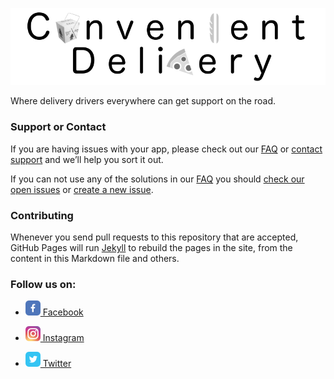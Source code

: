 ![Welcome to Convenient Delivery](images/convenient_delivery_github_banner.png)

Where delivery drivers everywhere can get support on the road.

### Support or Contact

If you are having issues with your app, please check out our [FAQ](FAQ.md) or [contact support](operators.dba[at]gmail.com) and we’ll help you sort it out.

If you can not use any of the solutions in our [FAQ](FAQ.md) you should [check our open issues](https://github.com/non-profit-lynn/convenient-delivery/issues) or [create a new issue](https://github.com/non-profit-lynn/convenient-delivery/issues/new).

### Contributing

Whenever you send pull requests to this repository that are accepted, GitHub Pages will run [Jekyll](https://jekyllrb.com/) to rebuild the pages in the site, from the content in this Markdown file and others.

### Follow us on:

- [![Facebook Page](images/facebook.png)  Facebook](https://www.facebook.com/convenient.delivery)

- [![Instagram Profile](images/instagram.png)  Instagram](https://www.instagram.com/convenient_delivery)

- [![Twitter Profile](images/twitter.png)  Twitter](https://twitter.com/Conven_Delivery)
